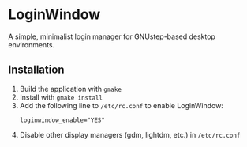 # LoginWindow

A simple, minimalist login manager for GNUstep-based desktop environments.

## Installation

1. Build the application with `gmake`
2. Install with `gmake install`
3. Add the following line to `/etc/rc.conf` to enable LoginWindow:
   ```
   loginwindow_enable="YES"
   ```
4. Disable other display managers (gdm, lightdm, etc.) in `/etc/rc.conf`
